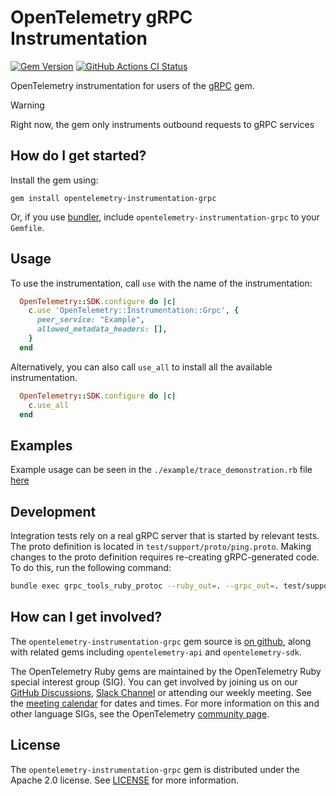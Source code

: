 # OpenTelemetry gRPC Instrumentation

[![Gem Version](https://badge.fury.io/rb/opentelemetry-instrumentation-grpc.svg)](https://badge.fury.io/rb/opentelemetry-instrumentation-grpc)
[![GitHub Actions CI Status](https://github.com/hibachrach/opentelemetry-instrumentation-grpc/actions/workflows/main.yml/badge.svg)](https://github.com/hibachrach/opentelemetry-instrumentation-grpc/actions?query=branch%3Amain)

OpenTelemetry instrumentation for users of the [gRPC](https://github.com/grpc/grpc/tree/master/src/ruby) gem.

> [!WARNING]
> Right now, the gem only instruments outbound requests to gRPC services

## How do I get started?

Install the gem using:

```console
gem install opentelemetry-instrumentation-grpc
```

Or, if you use [bundler][bundler-home], include `opentelemetry-instrumentation-grpc` to your `Gemfile`.


## Usage

To use the instrumentation, call `use` with the name of the instrumentation:

```ruby
  OpenTelemetry::SDK.configure do |c|
    c.use 'OpenTelemetry::Instrumentation::Grpc', {
      peer_service: "Example",
      allowed_metadata_headers: [],
    }
  end
```

Alternatively, you can also call `use_all` to install all the available
instrumentation.

```ruby
  OpenTelemetry::SDK.configure do |c|
    c.use_all
  end
```

## Examples

Example usage can be seen in the `./example/trace_demonstration.rb` file [here](https://github.com/open-telemetry/opentelemetry-ruby-contrib/blob/main/instrumentation/grpc/example/trace_demonstration.rb)

## Development

Integration tests rely on a real gRPC server that is started by relevant tests. The proto definition is located in `test/support/proto/ping.proto`. Making changes to the proto definition requires re-creating gRPC-generated code. To do this, run the following command:

```sh
bundle exec grpc_tools_ruby_protoc --ruby_out=. --grpc_out=. test/support/proto/ping.proto
```

## How can I get involved?

The `opentelemetry-instrumentation-grpc` gem source is [on github][repo-github], along with related gems including `opentelemetry-api` and `opentelemetry-sdk`.

The OpenTelemetry Ruby gems are maintained by the OpenTelemetry Ruby special interest group (SIG). You can get involved by joining us on our [GitHub Discussions][discussions-url], [Slack Channel][slack-channel] or attending our weekly meeting. See the [meeting calendar][community-meetings] for dates and times. For more information on this and other language SIGs, see the OpenTelemetry [community page][ruby-sig].

## License

The `opentelemetry-instrumentation-grpc` gem is distributed under the Apache 2.0 license. See [LICENSE][license-github] for more information.

[grpc-home]: https://github.com/grpc/grpc
[bundler-home]: https://bundler.io
[repo-github]: https://github.com/open-telemetry/opentelemetry-ruby
[license-github]: https://github.com/open-telemetry/opentelemetry-ruby-contrib/blob/main/LICENSE
[ruby-sig]: https://github.com/open-telemetry/community#ruby-sig
[community-meetings]: https://github.com/open-telemetry/community#community-meetings
[slack-channel]: https://cloud-native.slack.com/archives/C01NWKKMKMY
[discussions-url]: https://github.com/open-telemetry/opentelemetry-ruby/discussions
